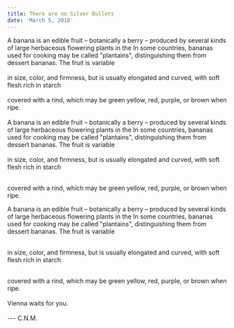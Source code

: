 ```yaml
--- 
title: There are no Silver Bullets
date: 'March 5, 2018'
--- 
```

A banana is an edible fruit – botanically a berry – produced by several kinds of large herbaceous flowering plants in the In some countries, bananas used for cooking may be called "plantains", distinguishing them from dessert bananas. The fruit is variable  
<br>
in size, color, and firmness, but is usually elongated and curved, with soft flesh rich in starch  
<br>
covered with a rind, which may be green yellow, red, purple, or brown when ripe.  
<br>
A banana is an edible fruit – botanically a berry – produced by several kinds of large herbaceous flowering plants in the In some countries, bananas used for cooking may be called "plantains", distinguishing them from dessert bananas. The fruit is variable  
<br>
in size, color, and firmness, but is usually elongated and curved, with soft flesh rich in starch  
<br>  

covered with a rind, which may be green yellow, red, purple, or brown when ripe.

A banana is an edible fruit – botanically a berry – produced by several kinds of large herbaceous flowering plants in the In some countries, bananas used for cooking may be called "plantains", distinguishing them from dessert bananas. The fruit is variable  
<br>

in size, color, and firmness, but is usually elongated and curved, with soft flesh rich in starch  
<br>  

covered with a rind, which may be green yellow, red, purple, or brown when ripe.  
<br>
Vienna waits for you.  
<br>
--- C.N.M.